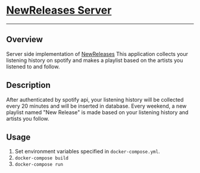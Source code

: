 # [NewReleases Server](https://newreleases.tk)

---

## Overview
Server side implementation of [NewReleases](https://newreleases.tk)
This application collects your listening history on spotify and makes a playlist based on the artists you listened to and follow.

## Description
After authenticated by spotify api, your listening history will be collected every 20 minutes and will be inserted in database.
Every weekend, a new playlist named "New Release" is made based on your listening history and artists you follow.

## Usage
1. Set environment variables specified in ```docker-compose.yml```.
2. ```docker-compose build```
3. ```docker-compose run```